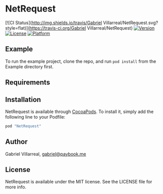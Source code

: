 # NetRequest

[![CI Status](http://img.shields.io/travis/Gabriel Villarreal/NetRequest.svg?style=flat)](https://travis-ci.org/Gabriel Villarreal/NetRequest)
[![Version](https://img.shields.io/cocoapods/v/NetRequest.svg?style=flat)](http://cocoapods.org/pods/NetRequest)
[![License](https://img.shields.io/cocoapods/l/NetRequest.svg?style=flat)](http://cocoapods.org/pods/NetRequest)
[![Platform](https://img.shields.io/cocoapods/p/NetRequest.svg?style=flat)](http://cocoapods.org/pods/NetRequest)

## Example

To run the example project, clone the repo, and run `pod install` from the Example directory first.

## Requirements

## Installation

NetRequest is available through [CocoaPods](http://cocoapods.org). To install
it, simply add the following line to your Podfile:

```ruby
pod "NetRequest"
```

## Author

Gabriel Villarreal, gabriel@paybook.me

## License

NetRequest is available under the MIT license. See the LICENSE file for more info.

